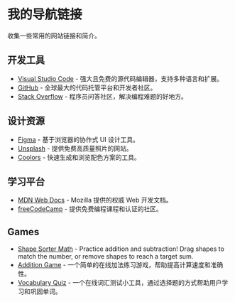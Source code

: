 # 我的导航链接

收集一些常用的网站链接和简介。

## 开发工具

* [Visual Studio Code](https://code.visualstudio.com/) - 强大且免费的源代码编辑器，支持多种语言和扩展。
* [GitHub](https://github.com/) - 全球最大的代码托管平台和开发者社区。
* [Stack Overflow](https://stackoverflow.com/) - 程序员问答社区，解决编程难题的好地方。

## 设计资源

* [Figma](https://www.figma.com/) - 基于浏览器的协作式 UI 设计工具。
* [Unsplash](https://unsplash.com/) - 提供免费高质量照片的网站。
* [Coolors](https://coolors.co/) - 快速生成和浏览配色方案的工具。

## 学习平台

* [MDN Web Docs](https://developer.mozilla.org/) - Mozilla 提供的权威 Web 开发文档。
* [freeCodeCamp](https://www.freecodecamp.org/) - 提供免费编程课程和认证的社区。

## Games

* [Shape Sorter Math](./shape_sorter_math.html) - Practice addition and subtraction! Drag shapes to match the number, or remove shapes to reach a target sum.
* [Addition Game](./addition_game.html) - 一个简单的在线加法练习游戏，帮助提高计算速度和准确性。
* [Vocabulary Quiz](./vocabulary_quiz.html) - 一个在线词汇测试小工具，通过选择题的方式帮助用户学习和巩固单词。
